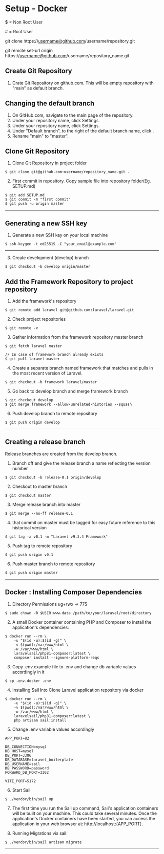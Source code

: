 # Setup - Docker

$ = Non Root User

&#35; = Root User


git clone https://username@github.com/username/repository.git

git remote set-url origin https://username@github.com/username/repository_name.git


## Create Git Repository
1. Crate Git Repository on github.com. This will be empty repository with "main" as default branch.


## Changing the default branch
1. On GitHub.com, navigate to the main page of the repository.
2. Under your repository name, click  Settings.
3. Under your repository name, click  Settings.
4. Under "Default branch", to the right of the default branch name, click .
5. Rename "main" to "master".


## Clone Git Repository
1. Clone Git Repository in project folder
```
$ git clone git@github.com:username/repository_name.git .
```

2. First commit in repository. Copy sample file into repository folder(Eg. SETUP.md)
```
$ git add SETUP.md
$ git commit -m "first commit"
$ git push -u origin master
```

--------------------------------------------------------------------------------
## Generating a new SSH key
1. Generate a new SSH key on your local machine
```
$ ssh-keygen -t ed25519 -C "your_email@example.com"
```
--------------------------------------------------------------------------------

3. Create development (develop) branch
```
$ git checkout -b develop origin/master
```


## Add the Framework Repository to project repository
1. Add the framework's repository
```
$ git remote add laravel git@github.com:laravel/laravel.git
```
2. Check project repositories
```
$ git remote -v
```

3. Gather information from the framework repository master branch
```
$ git fetch laravel master

// In case of framework branch already exists
$ git pull laravel master
```

4. Create a separate branch named framework that matches and pulls in the most recent version of Laravel.
```
$ git checkout -b framework laravel/master
```

5. Go back to develop branch and merge framework branch
```
$ git checkout develop
$ git merge framework --allow-unrelated-histories --squash
```

6. Push develop branch to remote repository
```
$ git push origin develop
```

--------------------------------------------------------------------------------

## Creating a release branch
Release branches are created from the develop branch.
1. Branch off and give the release branch a name reflecting the version number
```
$ git checkout -b release-0.1 origin/develop
```
2. Checkout to master branch
```
$ git checkout master
```

3. Merge release branch into master
```
$ git merge --no-ff release-0.1
```

4. that commit on master must be tagged for easy future reference to this historical version
```
$ git tag -a v0.1 -m "Laravel v9.3.4 Framework"
```

5. Push tag to remote repository
```
$ git push origin v0.1
```

6. Push master branch to remote repository
```
$ git push origin master
```

--------------------------------------------------------------------------------

## Docker : Installing Composer Dependencies
1. Directory Permissions
ug+rwx => 775
```
$ sudo chown -R $USER:www-data /path/to/your/laravel/root/directory
```

2. A small Docker container containing PHP and Composer to install the application's dependencies:
```
$ docker run --rm \
    -u "$(id -u):$(id -g)" \
    -v $(pwd):/var/www/html \
    -w /var/www/html \
    laravelsail/php81-composer:latest \
    composer install --ignore-platform-reqs
```

3. Copy .env.example file to .env and change db variable values accordingly in it
```
$ cp .env.docker .env
```

4. Installing Sail Into Clone Laravel application repository via docker
```
$ docker run --rm \
    -u "$(id -u):$(id -g)" \
    -v $(pwd):/var/www/html \
    -w /var/www/html \
    laravelsail/php81-composer:latest \
    php artisan sail:install
```

5. Change .env variable values accordingly
```
APP_PORT=82

DB_CONNECTION=mysql
DB_HOST=mysql
DB_PORT=3306
DB_DATABASE=laravel_boilerplate
DB_USERNAME=sail
DB_PASSWORD=password
FORWARD_DB_PORT=3302

VITE_PORT=5172
```

6. Start Sail
```
$ ./vendor/bin/sail up
```

7. The first time you run the Sail up command, Sail's application containers will be built on your machine. This could take several minutes.
Once the application's Docker containers have been started, you can access the application in your web browser at: http://localhost:{APP_PORT}.

8. Running Migrations via sail
```
$ ./vendor/bin/sail artisan migrate
```

--------------------------------------------------------------------------------
